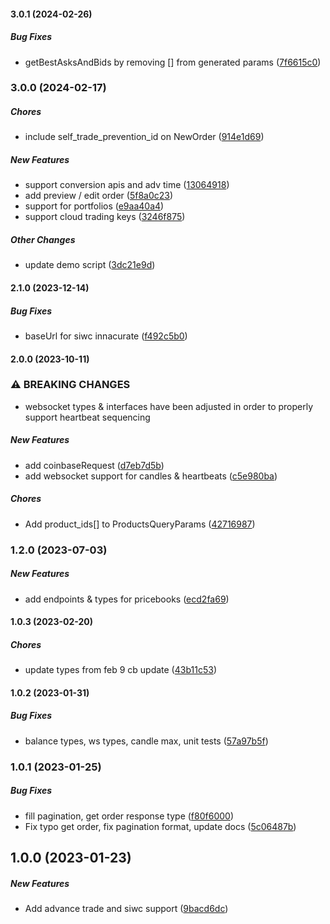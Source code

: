 #### 3.0.1 (2024-02-26)

##### Bug Fixes

*  getBestAsksAndBids by removing [] from generated params ([7f6615c0](https://github.com/joshjancula/coinbase-advanced-node/commit/7f6615c0c7dce0b10756dda21bad726b13cd92d3))

### 3.0.0 (2024-02-17)

##### Chores

*  include self_trade_prevention_id on NewOrder ([914e1d69](https://github.com/joshjancula/coinbase-advanced-node/commit/914e1d69cd1c696665dce10aa6609b7e8fd59e98))

##### New Features

*  support conversion apis and adv time ([13064918](https://github.com/joshjancula/coinbase-advanced-node/commit/1306491837f56cb08d3ccb0c2bf0ae80bcf4e16b))
*  add preview / edit order ([5f8a0c23](https://github.com/joshjancula/coinbase-advanced-node/commit/5f8a0c238c0dee82ffa025f204edb8c61b1eacc4))
*  support for portfolios ([e9aa40a4](https://github.com/joshjancula/coinbase-advanced-node/commit/e9aa40a4990b018e3bc99d8303ee3c80d0f1677b))
*  support cloud trading keys ([3246f875](https://github.com/joshjancula/coinbase-advanced-node/commit/3246f875c07457456b5112529912d7a065944c08))

##### Other Changes

*  update demo script ([3dc21e9d](https://github.com/joshjancula/coinbase-advanced-node/commit/3dc21e9dbbe616b3b406ad04af6b83b76de6c241))

#### 2.1.0 (2023-12-14)

##### Bug Fixes

*  baseUrl for siwc innacurate ([f492c5b0](https://github.com/joshjancula/coinbase-advanced-node/commit/f492c5b0911539d0ef61d31bbcff434322b81a1a))

#### 2.0.0 (2023-10-11)

### ⚠ BREAKING CHANGES

* websocket types & interfaces have been adjusted in order to properly support heartbeat sequencing

##### New Features

*  add coinbaseRequest ([d7eb7d5b](https://github.com/joshjancula/coinbase-advanced-node/commit/d7eb7d5bc78344648bb7b0c60ad0dea9c31ff07f))
*  add websocket support for candles & heartbeats ([c5e980ba](https://github.com/joshjancula/coinbase-advanced-node/commit/c5e980ba8ee4ab8befb5ae9575af1b0f805f9aae))

##### Chores

 *  Add product_ids[] to ProductsQueryParams ([42716987](https://github.com/joshjancula/coinbase-advanced-node/commit/427169879982dc848e4811e6772437bd69ead8d9))

### 1.2.0 (2023-07-03)

##### New Features

*  add endpoints & types for pricebooks ([ecd2fa69](https://github.com/joshjancula/coinbase-advanced-node/commit/ecd2fa69a32c23aa4550f221fab558766ca546e4))

#### 1.0.3 (2023-02-20)

##### Chores

*  update types from feb 9 cb update ([43b11c53](https://github.com/joshjancula/coinbase-advanced-node/commit/43b11c5398e0abdd5e9494807c311c25549344e9))

#### 1.0.2 (2023-01-31)

##### Bug Fixes

*  balance types, ws types, candle max, unit tests ([57a97b5f](https://github.com/joshjancula/coinbase-advanced-node/commit/57a97b5f2bf3f27e9730bf2bdcea6e40f55fd6a4))


### 1.0.1 (2023-01-25)

##### Bug Fixes

*  fill pagination, get order response type ([f80f6000](https://github.com/joshjancula/coinbase-advanced-node/commit/f80f60000d0db1b871c87f0d3d2426640b9c4bb8))
*  Fix typo get order, fix pagination format, update docs ([5c06487b](https://github.com/joshjancula/coinbase-advanced-node/commit/5c06487ba58767772a7c61b655f8ba1bdd73fe12))


## 1.0.0 (2023-01-23)

##### New Features

*  Add advance trade and siwc support ([9bacd6dc](https://github.com/joshjancula/coinbase-advanced-node/commit/9bacd6dc89a23f57ca40fe61f9f0a8dcd77e725c))
